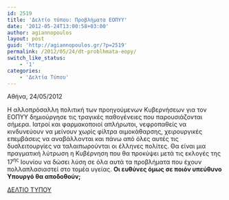```yaml
---
id: 2519
title: 'Δελτίο τύπου: Προβλήματα ΕΟΠΥΥ'
date: '2012-05-24T13:00:58+03:00'
author: agiannopoulos
layout: post
guid: 'http://agiannopoulos.gr/?p=2519'
permalink: /2012/05/24/dt-problhmata-eopy/
switch_like_status:
    - '1'
categories:
    - 'Δελτία Τύπου'
---
```


Αθήνα, 24/05/2012

Η αλλοπρόσαλλη πολιτική των προηγούμενων Κυβερνήσεων για τον ΕΟΠΥΥ δημιούργησε τις τραγικές παθογένειες που παρουσιάζονται σήμερα. Ιατροί και φαρμακοποιοί απλήρωτοι, νεφροπαθείς να κινδυνεύουν να μείνουν χωρίς φίλτρα αιμοκάθαρσης, χειρουργικές επεμβάσεις να αναβάλλονται και πάνω από όλες αυτές τις δυσλειτουργίες να ταλαιπωρούνται οι έλληνες πολίτες. Θα είναι μια πραγματική λύτρωση η Κυβέρνηση που θα προκύψει μετά τις εκλογές της 17<sup>ης</sup> Ιουνίου να δώσει λύση σε όλα αυτά τα προβλήματα που έχουν πολλαπλασιαστεί στο τομέα υγείας. **Οι ευθύνες όμως σε ποιόν υπεύθυνο Υπουργό θα αποδοθούν;**

[ΔΕΛΤΙΟ ΤΥΠΟΥ](/wp-content/uploads/2012/05/deltio_typou_gia_problhmata_eopyy_24052012.pdf)